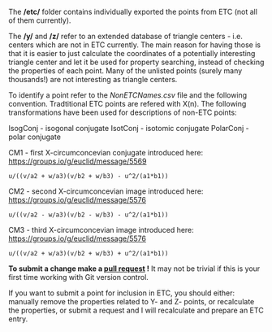 
The **/etc/** folder contains individually exported the points from ETC (not all of them currently).

The **/y/** and **/z/** refer to an extended database of triangle centers - i.e. centers which are not in ETC currently. The main reason for having those is that it is easier to just calculate the coordinates of a potentially interesting triangle center and let it be used for property searching, instead of checking the properties of each point. Many of the unlisted points (surely many thousands!) are not interesting as triangle centers.

To identify a point refer to the *NonETCNames.csv* file and the following convention. Tradtitional ETC points are refered with X(n).
The following transformations have been used for descriptions of non-ETC points:

IsogConj - isogonal conjugate
IsotConj - isotomic conjugate
PolarConj - polar conjugate

CM1 - first X-circumconcevian conjugate introduced here: https://groups.io/g/euclid/message/5569 

    u/((v/a2 + w/a3)(v/b2 + w/b3) - u^2/(a1*b1)) 

CM2 - second X-circumconcevian image introduced here: https://groups.io/g/euclid/message/5576 

    u/((v/a2 - w/a3)(v/b2 - w/b3) - u^2/(a1*b1))

CM3 - third X-circumconcevian image introduced here: https://groups.io/g/euclid/message/5576 

    u/((v/a2 + w/a3)(v/b2 + w/b3) + u^2/(a1*b1))


**To submit a change make a [pull request](https://docs.github.com/en/pull-requests/collaborating-with-pull-requests/proposing-changes-to-your-work-with-pull-requests/creating-a-pull-request-from-a-fork) !** 
It may not be trivial if this is your first time working with Git version control.

If you want to submit a point for inclusion in ETC, you should either: manually remove the properties related to Y- and Z- points, or recalculate the properties, or submit a request and I will recalculate and prepare an ETC entry.